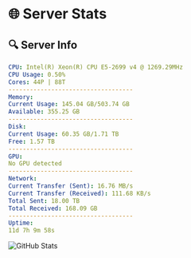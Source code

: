 # 🌐 Server Stats
## 🔍 Server Info
```yaml
CPU: Intel(R) Xeon(R) CPU E5-2699 v4 @ 1269.29MHz
CPU Usage: 0.50%
Cores: 44P | 88T
-----------------------------------
Memory:
Current Usage: 145.04 GB/503.74 GB
Available: 355.25 GB
-----------------------------------
Disk:
Current Usage: 60.35 GB/1.71 TB
Free: 1.57 TB
-----------------------------------
GPU:
No GPU detected
-----------------------------------
Network:
Current Transfer (Sent): 16.76 MB/s
Current Transfer (Received): 111.68 KB/s
Total Sent: 18.00 TB
Total Received: 168.09 GB
-----------------------------------
Uptime:
11d 7h 9m 58s
```
![GitHub Stats](https://img.shields.io/badge/Updated-2025-03-19_04:32:47-blue)